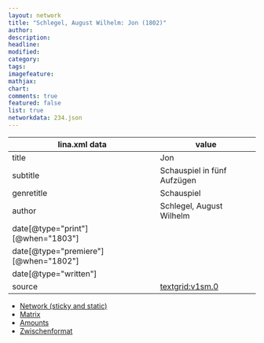 ```yaml
---
layout: network
title: "Schlegel, August Wilhelm: Jon (1802)"
author:
description:
headline:
modified:
category:
tags:
imagefeature: 
mathjax: 
chart: 
comments: true
featured: false
list: true
networkdata: 234.json
---
```

lina.xml data  | value
------------- | -------------
title|Jon
subtitle|Schauspiel in fünf Aufzügen
genretitle|Schauspiel
author|Schlegel, August Wilhelm
date[@type="print"][@when="1803"]|
date[@type="premiere"][@when="1802"]|
date[@type="written"]|
source|[textgrid:v1sm.0](https://textgridlab.org/1.0/tgcrud-public/rest/textgrid:v1sm.0/data)



* [Network (sticky and static)](/network234)
* [Matrix](/matrix234)
* [Amounts](/amounts234)
* [Zwischenformat](/lina234 )
